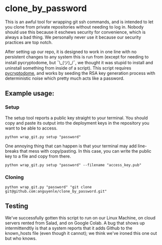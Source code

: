 # clone_by_password
This is an awful tool for wrapping git ssh commands, and is intended to let you clone from private repositories without needing to log in. Nobody should use this because it eschews security for convenience, which is always a bad thing. We personally never use it because our security practices are top notch.

After setting up our repo, it is designed to work in one line with no persistent changes to any system this is run from (except for needing to install pycryptodome, but ¯\\\_(ツ)_/¯, we thought it was stupid to install and uninstall something from inside of a script). This script requires [pycryptodome](https://pycryptodome.readthedocs.io/en/latest/), and works by seeding the RSA key generation process with deterministic noise which pretty much acts like a password.

## Example usage:

### Setup
The setup tool reports a public key straight to your terminal. You should copy and paste its output into the deployment keys in the repository you want to be able to access.
```
python wrap_git.py setup "password"
```
One annoying thing that can happen is that your terminal may add line-breaks that mess with copy/pasting. In this case, you can write the public key to a file and copy from there.
```
python wrap_git.py setup "password" --filename "access_key.pub"
```
### Cloning
```
python wrap_git.py "password" "git clone git@github.com:anguyenle/clone_by_password.git"
```

## Testing
We've successfully gotten this script to run on our Linux Machine, on cloud servers rented from Salad, and on Google Colab. A bug that shows up intermittendtly is that a system reports that it adds Github to the known_hosts file (even though it cannot); we think we've ironed this one out but who knows.
